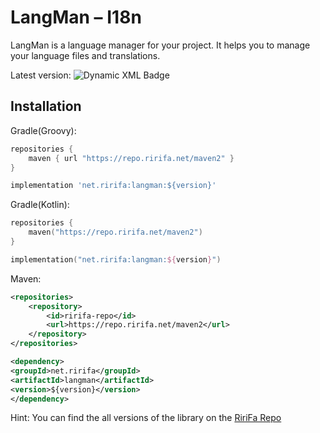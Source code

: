 # LangMan – I18n

LangMan is a language manager for your project. It helps you to manage your language files and translations.

Latest
version: ![Dynamic XML Badge](https://img.shields.io/badge/dynamic/xml?url=https%3A%2F%2Frepo.ririfa.net%2Frepository%2Fmaven-public%2Fnet%2Fririfa%2Flangman%2Fmaven-metadata.xml&query=%2Fmetadata%2Fversioning%2Flatest&style=plastic&logo=sonatype&label=Nexus)

## Installation

Gradle(Groovy):

```groovy
repositories {
    maven { url "https://repo.ririfa.net/maven2" }
}

implementation 'net.ririfa:langman:${version}'
```

Gradle(Kotlin):

```kotlin
repositories {
    maven("https://repo.ririfa.net/maven2")
}

implementation("net.ririfa:langman:${version}")
```

Maven:

```xml
<repositories>
    <repository>
        <id>ririfa-repo</id>
        <url>https://repo.ririfa.net/maven2</url>
    </repository>
</repositories>

<dependency>
<groupId>net.ririfa</groupId>
<artifactId>langman</artifactId>
<version>${version}</version>
</dependency>
```

Hint: You can find the all versions of the library on the [RiriFa Repo](https://repo.ririfa.net/service/rest/repository/browse/maven-public/net/ririfa/langman/)